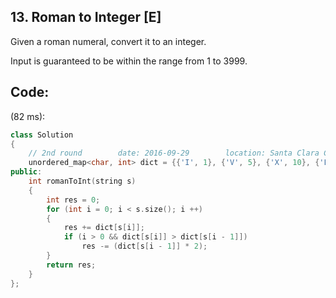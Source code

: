 ## 13. Roman to Integer [E]
Given a roman numeral, convert it to an integer.   

Input is guaranteed to be within the range from 1 to 3999.   

## Code:
(82 ms):
```c++
class Solution 
{
    // 2nd round        date: 2016-09-29        location: Santa Clara Central Park Library
    unordered_map<char, int> dict = {{'I', 1}, {'V', 5}, {'X', 10}, {'L', 50}, {'C', 100}, {'D', 500}, {'M', 1000}};
public:
    int romanToInt(string s) 
    {
        int res = 0;
        for (int i = 0; i < s.size(); i ++)
        {
            res += dict[s[i]];
            if (i > 0 && dict[s[i]] > dict[s[i - 1]])
                res -= (dict[s[i - 1]] * 2);
        }
        return res;
    }
};
```
